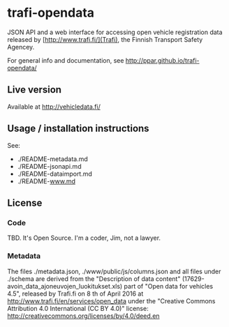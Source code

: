 # trafi-opendata

JSON API and a web interface for accessing open vehicle registration
data released by [http://www.trafi.fi/](Trafi), the Finnish Transport
Safety Agencey.

For general info and documentation, see http://ppar.github.io/trafi-opendata/

## Live version

Available at http://vehicledata.fi/

## Usage / installation instructions

See: 

- ./README-metadata.md
- ./README-jsonapi.md
- ./README-dataimport.md
- ./README-www.md

## License

### Code
TBD. It's Open Source. I'm a coder, Jim, not a lawyer.

### Metadata

The files ./metadata.json, ./www/public/js/columns.json and all files under ./schema are derived 
from the "Description of data content" (17629-avoin_data_ajoneuvojen_luokitukset.xls) part of "Open 
data for vehicles 4.5", released by Trafi.fi on 8 th of April 2016 at 
http://www.trafi.fi/en/services/open_data under the "Creative Commons Attribution 
4.0 International (CC BY 4.0)" license: http://creativecommons.org/licenses/by/4.0/deed.en
